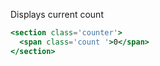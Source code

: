 Displays current count

```jsx
<section class='counter'>
  <span class='count '>0</span>
</section>
```
